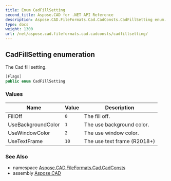 ```yaml
---
title: Enum CadFillSetting
second_title: Aspose.CAD for .NET API Reference
description: Aspose.CAD.FileFormats.Cad.CadConsts.CadFillSetting enum. The Cad fill setting
type: docs
weight: 1300
url: /net/aspose.cad.fileformats.cad.cadconsts/cadfillsetting/
---
```

## CadFillSetting enumeration

The Cad fill setting.

```csharp
[Flags]
public enum CadFillSetting
```

### Values

| Name | Value | Description |
| --- | --- | --- |
| FillOff | `0` | The fill off. |
| UseBackgroundColor | `1` | The use background color. |
| UseWindowColor | `2` | The use window color. |
| UseTextFrame | `10` | The use text frame (R2018+) |

### See Also

* namespace [Aspose.CAD.FileFormats.Cad.CadConsts](../../aspose.cad.fileformats.cad.cadconsts/)
* assembly [Aspose.CAD](../../)


